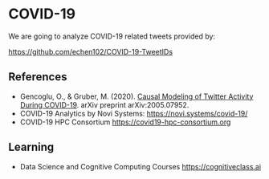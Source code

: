 # COVID-19

We are going to analyze COVID-19 related tweets provided by:

https://github.com/echen102/COVID-19-TweetIDs

## References

- Gencoglu, O., & Gruber, M. (2020). <a href="https://arxiv.org/pdf/2005.07952.pdf">Causal Modeling of Twitter Activity During COVID-19</a>. arXiv preprint arXiv:2005.07952. 
- COVID-19 Analytics by Novi Systems: https://novi.systems/covid-19/
- COVID-19 HPC Consortium https://covid19-hpc-consortium.org

## Learning

- Data Science and Cognitive Computing Courses https://cognitiveclass.ai

